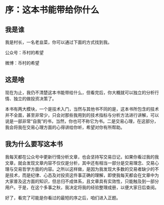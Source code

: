 # 序：这本书能带给你什么

## 我是谁

我是村长，一名老韭菜，你可以通过下面的方式找到我。

公众号：币村的希望

微博：币村的希望

## 这是啥

现在为止，我仍不清楚这本书能带给什么，但看完后，你大概就可以独立的分析行情、独立的做投资决策了。

本书有两大模块，一个是技术入门，当然与其他书不同的是，这本书所包含的技术并不全面，甚至非常少，只会对那些我用到的技术指标与分析方法进行讲解，可以说是一部非常“自我”的书，当然，你也可不称它为书。二是交易心理，在这部分，我会将我在交易心理方面的心得讲给你听，希望对你有所帮助。

## 我为什么要写这本书

我每天都在公众号中更新行情分析文章，也会坚持写交易日记，如果你看过我的我文章，就会发现文章内容不仅仅是分析，其中还有相当一部分是交易理念、交易心理与交易哲学方面的内容。之所以这样做，是因为我发现大多数的交易者缺少的不是技术，而是纪律、心态及对投资这件事正确的理解，即使我每天都会在文章中为大家普及这方面的知识，但总归不成体系，且文章具有实效性，只能触及到一部分用户。于是，在这个多事之秋，我决定将我的经验整理成册，以便大家日后查阅。

好了，看完了可能是你看过的最短的序之后，咱们进入正题。

